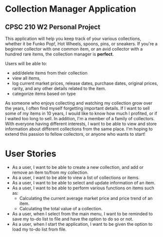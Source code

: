# Collection Manager Application

## CPSC 210 W2 Personal Project

This application will help you keep track of your various collections, whether it be Funko Pop!, Hot Wheels, spoons, 
pins, or sneakers. If you're a beginner collector with one common item, or an avid collector with a hundred rare items, 
the collection manager is **perfect**. 

Users will be able to: 
- add/delete items from their collection
- view all items, 
- log current market prices, release dates, purchase dates, original prices, rarity, and any other details related to the 
item.
- categorize items based on type

As someone who enjoys collecting and watching my collection grow over the years, I often find myself forgetting 
important details. If I want to sell some of my items in 10 years, I would like to know how much I profited, or if I 
waited too long to sell. In addition, I'm a member of a family of collectors. With everyone having different interests,
I want to be able to view and store information about different collections from the same place. I'm hoping to extend
this passion to fellow collectors, or anyone who wants to start!

# User Stories
- As a user, I want to be able to create a new collection, and add or remove an item to/from my collection.
- As a user, I want to be able to view a list of collections or items.
- As a user, I want to be able to select and update information of an item.
- As a user, I want to be able to perform various functions on items such as:
  - Calculating the current average market price and price trend of an item.
  - Calculating the total value of a collection.
- As a user, when I select from the main menu, I want to be reminded to save my to-do list to file and have the option to do so or not.
- As a user, when I start the application, I want to be given the option to load my to-do list from file.